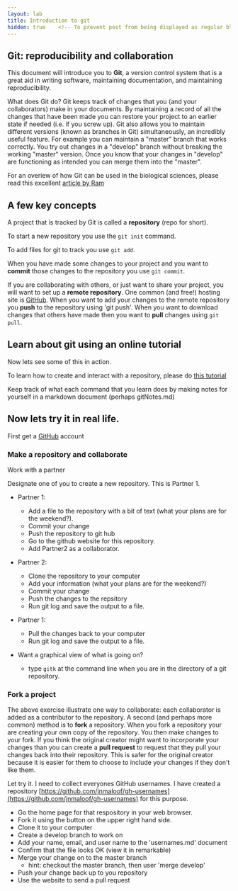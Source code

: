 ```yaml
---
layout: lab
title: Introduction to git
hidden: true    <!-- To prevent post from being displayed as regular blog post -->
---
```


## Git: reproducibility and collaboration

This document will introduce you to __Git__, a version control system that is a great aid in writing software, maintaining documentation, and maintaining reproducibility.

What does Git do?  Git keeps track of changes that you (and your collaborators) make in your documents.  By maintaining a record of all the changes that have been made you can restore your project to an earlier state if needed (i.e. if you screw up).  Git also allows you to maintain different versions (known as branches in Git) simultaneously, an incredibly useful feature.  For example you can maintain a "master" branch that works correctly.  You try out changes in a "develop" branch without breaking the working "master" version.  Once you know that your changes in "develop" are functioning as intended you can merge them into the "master".

For an overiew of how Git can be used in the biological sciences, please read this excellent [article by Ram](http://www.scfbm.org/content/8/1/7)

## A few key concepts

A project that is tracked by Git is called a __repository__ (repo for short).

To start a new repository you use the `git init` command.

To add files for git to track you use `git add`.

When you have made some changes to your project and you want to __commit__ those changes to the repository you use `git commit`.

If you are collaborating with others, or just want to share your project, you will want to set up a __remote repository__.  One common (and free!) hosting site is [GitHub](https://github.com/).  When you want to add your changes to the remote repository you __push__ to the repository using 'git push'.  When you want to download changes that others have made then you want to __pull__ changes using `git pull`.

## Learn about git using an online tutorial

Now lets see some of this in action.

To learn how to create and interact with a repository, please do [this tutorial](https://try.github.io/levels/1/challenges/1)

Keep track of what each command that you learn does by making notes for yourself in a markdown document (perhaps gitNotes.md)

## Now lets try it in real life.

First get a [GitHub](https://github.com/) account

### Make a repository and collaborate

Work with a partner

Designate one of you to create a new repository.  This is Partner 1.

* Partner 1: 
	* Add a file to the repository with a bit of text (what your plans are for the weekend?).  
	* Commit your change
	* Push the repository to git hub
	* Go to the github website for this repository.
	* Add  Partner2 as a collaborator.

* Partner 2:
	* Clone the repository to your computer
	* Add your information (what your plans are for the weekend?)
	* Commit your change
	* Push the changes to the repsitory
	* Run git log and save the output to a file.

* Partner 1:
	* Pull the changes back to your computer
	* Run git log and save the output to a file.

* Want a graphical view of what is going on?
	* type `gitk` at the command line when you are in the directory of a git repository.

### Fork a project

The above exercise illustrate one way to collaborate: each collaborator is added as a contributor to the repository.  A second (and perhaps more common) method is to __fork__ a repository.  When you fork a repository your are creating your own copy of the repository.  You then make changes to your fork.  If you think the original creator might want to incorporate your changes than you can create a __pull request__ to request that they pull your changes back into their repository.  This is safer for the original creator because it is easier for them to choose to include your changes if they don't like them.

Let try it.  I need to collect everyones GitHub usernames.  I have created a repository [https://github.com/jnmaloof/gh-usernames](https://github.com/jnmaloof/gh-usernames) for this purpose.

* Go the home page for that respository in your web browser. 
* Fork it using the button on the upper right hand side.
* Clone it to your computer
* Create a develop branch to work on
* Add your name, email, and user name to the 'usernames.md' document
* Confirm that the file looks OK (view it in remarkable)
* Merge your change on to the master branch
	* hint: checkout the master branch, then user 'merge develop'
* Push your change back up to you repository
* Use the website to send a pull request 
